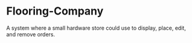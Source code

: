 # Flooring-Company
A system where a small hardware store could use to display, place, edit, and remove orders.
